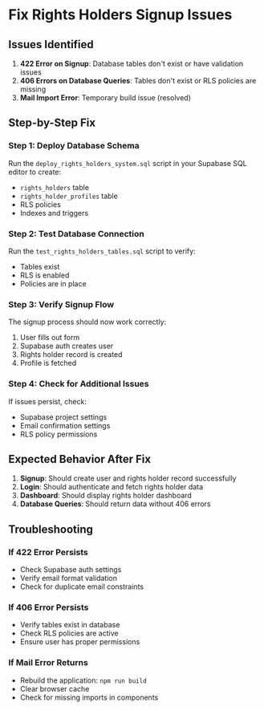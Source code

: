 # Fix Rights Holders Signup Issues

## Issues Identified

1. **422 Error on Signup**: Database tables don't exist or have validation issues
2. **406 Errors on Database Queries**: Tables don't exist or RLS policies are missing
3. **Mail Import Error**: Temporary build issue (resolved)

## Step-by-Step Fix

### Step 1: Deploy Database Schema

Run the `deploy_rights_holders_system.sql` script in your Supabase SQL editor to create:
- `rights_holders` table
- `rights_holder_profiles` table  
- RLS policies
- Indexes and triggers

### Step 2: Test Database Connection

Run the `test_rights_holders_tables.sql` script to verify:
- Tables exist
- RLS is enabled
- Policies are in place

### Step 3: Verify Signup Flow

The signup process should now work correctly:
1. User fills out form
2. Supabase auth creates user
3. Rights holder record is created
4. Profile is fetched

### Step 4: Check for Additional Issues

If issues persist, check:
- Supabase project settings
- Email confirmation settings
- RLS policy permissions

## Expected Behavior After Fix

1. **Signup**: Should create user and rights holder record successfully
2. **Login**: Should authenticate and fetch rights holder data
3. **Dashboard**: Should display rights holder dashboard
4. **Database Queries**: Should return data without 406 errors

## Troubleshooting

### If 422 Error Persists
- Check Supabase auth settings
- Verify email format validation
- Check for duplicate email constraints

### If 406 Error Persists  
- Verify tables exist in database
- Check RLS policies are active
- Ensure user has proper permissions

### If Mail Error Returns
- Rebuild the application: `npm run build`
- Clear browser cache
- Check for missing imports in components
